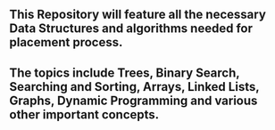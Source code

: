 <h2>This Repository will feature all the necessary Data Structures and algorithms needed for placement process.</h2>
<h2>The topics include Trees, Binary Search, Searching and Sorting, Arrays, Linked Lists, Graphs, Dynamic Programming and various other important concepts.</h2>
